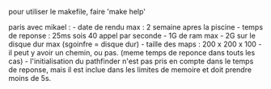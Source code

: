 
pour utiliser le makefile, faire 'make help'

paris avec mikael :
	- date de rendu max : 2 semaine apres la piscine
	- temps de reponse : 25ms sois 40 appel par seconde
	- 1G de ram max
	- 2G sur le disque dur max (sgoinfre = disque dur)
	- taille des maps : 200 x 200 x 100
	- il peut y avoir un chemin, ou pas. (meme temps de reponce dans touts les cas)
	- l'initialisation du pathfinder n'est pas pris en compte dans le temps de reponse, mais il est inclue dans les limites de memoire et doit prendre moins de 5s.
